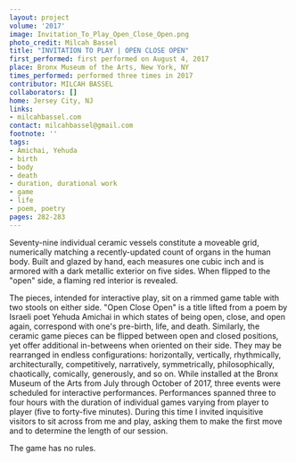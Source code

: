```yaml
---
layout: project
volume: '2017'
image: Invitation_To_Play_Open_Close_Open.png
photo_credit: Milcah Bassel
title: "INVITATION TO PLAY | OPEN CLOSE OPEN"
first_performed: first performed on August 4, 2017
place: Bronx Museum of the Arts, New York, NY
times_performed: performed three times in 2017
contributor: MILCAH BASSEL
collaborators: []
home: Jersey City, NJ
links:
- milcahbassel.com
contact: milcahbassel@gmail.com
footnote: ''
tags:
- Amichai, Yehuda
- birth
- body
- death
- duration, durational work
- game
- life
- poem, poetry
pages: 282-283
---
```


Seventy-nine individual ceramic vessels constitute a moveable grid, numerically matching a recently-updated count of organs in the human body. Built and glazed by hand, each measures one cubic inch and is armored with a dark metallic exterior on five sides. When flipped to the "open" side, a flaming red interior is revealed.

The pieces, intended for interactive play, sit on a rimmed game table with two stools on either side. "Open Close Open" is a title lifted from a poem by Israeli poet Yehuda Amichai in which states of being open, close, and open again, correspond with one's pre-birth, life, and death. Similarly, the ceramic game pieces can be flipped between open and closed positions, yet offer additional in-betweens when oriented on their side. They may be rearranged in endless configurations: horizontally, vertically, rhythmically, architecturally, competitively, narratively, symmetrically, philosophically, chaotically, comically, generously, and so on. While installed at the Bronx Museum of the Arts from July through October of 2017, three events were scheduled for interactive performances. Performances spanned three to four hours with the duration of individual games varying from player to player (five to forty-five minutes). During this time I invited inquisitive visitors to sit across from me and play, asking them to make the first move and to determine the length of our session.

The game has no rules.
